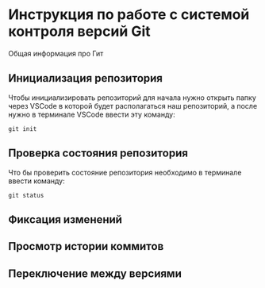 # **Инструкция по работе с системой контроля версий Git**

Общая информация про Гит

## Инициализация репозитория

Чтобы инициализировать репозиторий для начала нужно открыть папку через VSCode в которой будет располагаться наш репозиторий, а после нужно в терминале VSCode ввести эту команду:

    git init

## Проверка состояния репозитория

Что бы проверить состояние репозитория необходимо в терминале ввести команду:

    git status

## Фиксация изменений

## Просмотр истории коммитов

## Переключение между версиями

